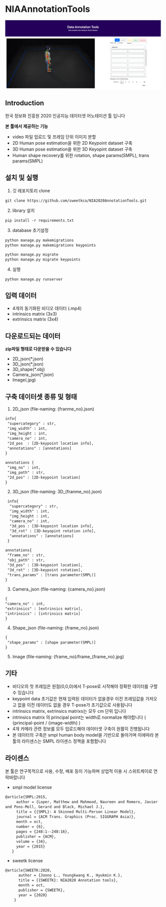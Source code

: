 # NIAAnnotationTools
![title](asset/title.png)
## Introduction
한국 정보화 진흥원 2020 인공지능 데이터셋 어노테이션 툴 입니다

**본 툴에서 제공하는 기능**
 - video 파일 업로드 및 프레임 단위 이미지 분할
 - 2D Human pose estimation을 위한 2D Keypoint dataset 구축
 - 3D Human pose estimation을 위한 3D Keyopint dataset 구축
 - Human shape recovery를 위한 rotation, shape params(SMPL), trans params(SMPL)
 
 ## 설치 및 실행
1. 깃 레포지토리 clone
```
git clone https://github.com/sweetkco/NIA2020AnnotationTools.git
```
2. library 설치
```
pip install -r requirements.txt
```
3. database 초기설정
```
python manage.py makemigrations
python manage.py makemigrations keypoints
```
```
python manage.py migrate
python manage.py migrate keypoints
```
4. 실행
```
python manage.py runserver
```
 
 ## 입력 데이터
  - 4개의 동기화된 비디오 데이터 (.mp4)
  - intrinsics matrix (3x3)
  - extrinsics matrix (3x4)
  
 ## 다운로드되는 데이터
 **zip파일 형태로 다운받을 수 있습니다**  
  - 2D_json(*.json)
  - 3D_json(*.json)
  - 3D_shape(*.obj)
  - Camera_json(*.json)
  - Image(.jpg)
 
 ## 구축 데이터셋 종류 및 형태
 
 1. 2D_json (file-naming: {franme_no}.json)
 ```
 info{
  "supercategory" : str,
  "img_width" : int,
  "img_height : int,
  "camera_no" : int,
  "2d_pos  : [2D-keypoint location info],
  "annotations" : [annotations]
 }
 ```
```
annotations {
 "img_no" : int,
 "img_path" : str,
 "2d_pos" : [2D-keypoint location]
}
```

2. 3D_json (file-naming: 3D_{franme_no}.json)
```
 info{
  "supercategory" : str,
  "img_width" : int,
  "img_height : int,
  "camera_no" : int,
  "3d_pos : [3D-keypoint location info],
  "3d_rot" : [3D-keyopint rotation info],
  "annotations" : [annotations]
 }
```
```
annotations{
 "frame_no" : str,
 "obj_path" : str,
 "3d_pos" : [3D-keypoint location],
 "3d_rot" : [3D-keypoint rotation],
 "trans_params" : [trans parameter(SMPL)]
}
```
3. Camera_json (file-naming: {camera_no}.json)
```
{
"camera_no" : int,
"extrinsics" : [extrinsics matrix],
"intrinsics" : [intrinsics matrix]
}
```
4. Shape_json (file-naming: {frame_no}.json)
```
{
 "shape_params" : [shape parameter(SMPL)]
}
```
5. Image (file-naming: {frame_no}/frame_{frame_no}.jpg)

 ## 기타
 - 비디오의 첫 프레임은 원점(0,0,0)에서 T-pose로 시작해야 정확한 데이터를 구할 수 있습니다
 - keypoint data 초기값은 현재 입력된 데이터가 없을경우 이전 프레임값을 가져오고 없을 이전 데이터도 없을 경우 T-pose가 초기값으로 사용됩니다
 - intrinsics matrix, extrinsics matrixs는 모두 cm 단위 입니다
 - intrinsics matrix 의 principal point는 width로 normalize 해야합니다 ( {principal-point / {image-width} )
 - 4개 카메라 관련 정보를 모두 업로드해야 데이터셋 구축이 원활히 진행됩니다
 - 본 데이터의 구축은 smpl human body model을 기반으로 돌아가며 이에따라 본 툴의 라이센스는 SMPL 라이센스 정책을 포함합니다
 
 ## 라이센스
 
 본 툴은 연구목적으로 사용, 수정, 배포 등이 가능하며 상업적 이용 시 스위트케이로 연락바랍니다
 - smpl model license
 ```
 @article{SMPL:2015,
      author = {Loper, Matthew and Mahmood, Naureen and Romero, Javier and Pons-Moll, Gerard and Black, Michael J.},
      title = {{SMPL}: A Skinned Multi-Person Linear Model},
      journal = {ACM Trans. Graphics (Proc. SIGGRAPH Asia)},
      month = oct,
      number = {6},
      pages = {248:1--248:16},
      publisher = {ACM},
      volume = {34},
      year = {2015}
    }
```
- sweetk license
```
@article{SWEETK:2020,
      author = {Joono L., Youngkwang K., Hyukmin K.},
      title = {{SWEETK}: NIA2020 Annotation tools},
      month = oct,
      publisher = {SWEETK},
      year = {2020}
    }
```
